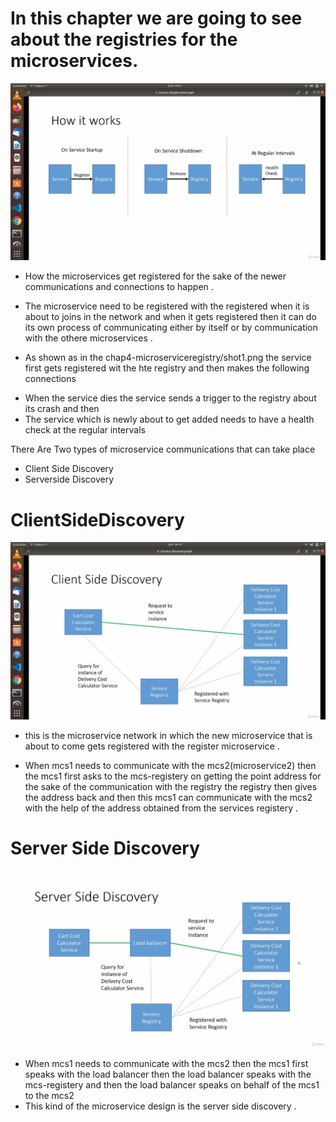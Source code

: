 # In this chapter we are going to see about the registries for the microservices.
![alt registration-process](https://github.com/prathap442/microservices-understanding-/blob/master/chap4-microserviceregistry/shot1.png)


- How the microservices get registered for the sake of the newer communications and connections to happen .

* The microservice need to be registered with the registered when it is about to joins in the network and when it gets registered then it can do its own process of communicating either by itself or by communication with the othere microservices .



* As shown as in the chap4-microserviceregistry/shot1.png the service first gets registered wit the hte registry and then makes the following connections

 - When the service dies the service sends a trigger to the registry about its crash and then
 - The service which is newly about to get added needs to have a health check at the regular intervals


There Are Two types of microservice communications that can take place

- Client Side Discovery
- Serverside Discovery

# ClientSideDiscovery
![alt client-side-discovery-image](https://github.com/prathap442/microservices-understanding-/blob/master/chap4-microserviceregistry/shot2.png)
  - this is the microservice network in which the new microservice that is about to come gets registered with the register microservice .

  - When mcs1 needs to communicate with the mcs2(microservice2)  then the mcs1 first asks to the mcs-registery on getting the point address for the sake of the communication with the registry the registry then gives the address back and then this mcs1 can communicate with the mcs2 with the help of the address obtained from the services registery .

# Server Side Discovery

![alt serverside-discovery-image](https://github.com/prathap442/microservices-understanding-/blob/master/chap4-microserviceregistry/shot3.png)

  - When mcs1 needs to communicate with the mcs2 then the mcs1 first speaks with the load balancer then the load balancer speaks with the mcs-registery and then the load balancer speaks on behalf of the mcs1 to the mcs2
   - This kind of the microservice design is the server side discovery .

# 
